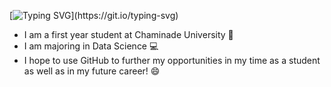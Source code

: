 [![Typing SVG](https://readme-typing-svg.demolab.com?font=Fira+Code&weight=600&pause=1000&color=F729EC&random=false&width=435&lines=Hi%2C+I'm+Faith!)](https://git.io/typing-svg)
- I am a first year student at Chaminade University 🏫
- I am majoring in Data Science 💻
- I hope to use GitHub to further my opportunities in my time as a student as well as in my future career! 😄


<!---
FaithHardie/FaithHardie is a ✨ special ✨ repository because its `README.md` (this file) appears on your GitHub profile.
You can click the Preview link to take a look at your changes.
--->
